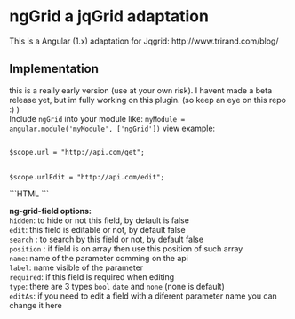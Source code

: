 <h1>ngGrid a jqGrid adaptation</h1>
This is a Angular (1.x) adaptation for Jqgrid:  http://www.trirand.com/blog/

<h2>Implementation</h2>
this is a really early version (use at your own risk). I havent made a beta release yet, but im fully working on this plugin. (so keep an eye on this repo :) )<br>
Include <code>ngGrid</code> into your module like:
<code>myModule = angular.module('myModule', ['ngGrid'])</code>
view example:
<p>
<code>
$scope.url = "http://api.com/get";
</code>
<br>
<code>
$scope.urlEdit = "http://api.com/edit";
</code>
</p>
```HTML
<ng-grid add url="url" edit="urlEdit" delete table-class="table">
  <ng-grid-field name="id_user" label="ID" hidden edit search></ng-grid-field>
</ng-grid>
```

<strong>ng-grid-field options:</strong><br>
<code>hidden</code>: to hide or not this field, by default is false<br>
<code>edit</code>: this field is editable or not, by default false<br>
<code>search</code> : to search by this field or not, by default false<br>
<code>position</code> : if field is on array then use this position of such array<br>
<code>name</code>: name of the parameter comming on the api<br>
<code>label</code>: name visible of the parameter<br>
<code>required</code>: if this field is required when editing<br>
<code>type</code>: there are 3 types <code>bool</code> <code>date</code> and <code>none</code> (none is default)<br> <code>editAs</code>: if you need to edit a field with a diferent parameter name you can change it here
